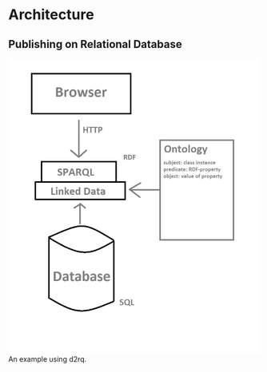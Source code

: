 # Architecture

## Publishing on Relational Database
![](linkedData_ontology.png)
An example using d2rq.